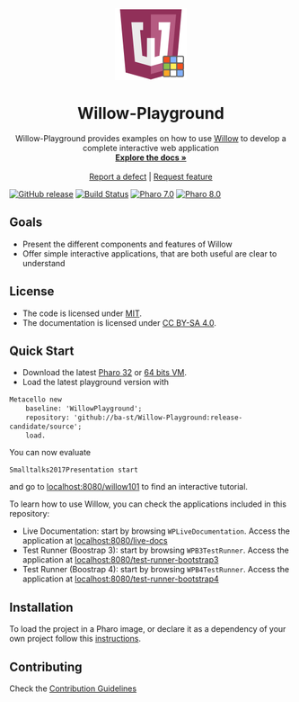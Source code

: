 <p align="center"><img src="assets/logos/128x128.png">
 <h1 align="center">Willow-Playground</h1>
  <p align="center">
    Willow-Playground provides examples on how to use <a href="https://github.com/ba-st/Willow">Willow</a> to develop a complete interactive web application
    <br>
    <a href="docs/"><strong>Explore the docs »</strong></a>
    <br>
    <br>
    <a href="https://github.com/ba-st/Willow-Playground/issues/new?labels=Type%3A+Defect">Report a defect</a>
    |
    <a href="https://github.com/ba-st/Willow-Playground/issues/new?labels=Type%3A+Feature">Request feature</a>
  </p>
</p>

[![GitHub release](https://img.shields.io/github/release/ba-st/Willow-Playground.svg)](https://github.com/ba-st/Willow-Playground/releases/latest)
[![Build Status](https://github.com/ba-st/Willow-Playground/workflows/Build/badge.svg?branch=release-candidate)](https://github.com/ba-st/Willow-Playground/actions?query=workflow%3ABuild)
[![Pharo 7.0](https://img.shields.io/badge/Pharo-7.0-informational)](https://pharo.org)
[![Pharo 8.0](https://img.shields.io/badge/Pharo-8.0-informational)](https://pharo.org)

## Goals
- Present the different components and features of Willow
- Offer simple interactive applications, that are both useful are clear to understand

## License
- The code is licensed under [MIT](LICENSE).
- The documentation is licensed under [CC BY-SA 4.0](http://creativecommons.org/licenses/by-sa/4.0/).

## Quick Start

- Download the latest [Pharo 32](https://get.pharo.org/) or [64 bits VM](https://get.pharo.org/64/).
- Load the latest playground version with

```smalltalk
Metacello new
	baseline: 'WillowPlayground';
	repository: 'github://ba-st/Willow-Playground:release-candidate/source';
	load.
```

You can now evaluate

```smalltalk
Smalltalks2017Presentation start
```

and go to [localhost:8080/willow101](http://localhost:8080/willow101) to find an interactive tutorial.

To learn how to use Willow, you can check the applications included in this repository:
- Live Documentation: start by browsing `WPLiveDocumentation`. Access the application at [localhost:8080/live-docs](http://localhost:8080/live-docs)
- Test Runner (Boostrap 3): start by browsing `WPB3TestRunner`. Access the application at [localhost:8080/test-runner-bootstrap3](http://localhost:8080/test-runner-bootstrap3)
- Test Runner (Boostrap 4): start by browsing `WPB4TestRunner`. Access the application at [localhost:8080/test-runner-bootstrap4](http://localhost:8080/test-runner-bootstrap4)

## Installation

To load the project in a Pharo image, or declare it as a dependency of your own project follow this [instructions](docs/Installation.md).

## Contributing

Check the [Contribution Guidelines](CONTRIBUTING.md)
